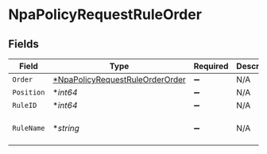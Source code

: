 # NpaPolicyRequestRuleOrder


## Fields

| Field                                                                                    | Type                                                                                     | Required                                                                                 | Description                                                                              | Example                                                                                  |
| ---------------------------------------------------------------------------------------- | ---------------------------------------------------------------------------------------- | ---------------------------------------------------------------------------------------- | ---------------------------------------------------------------------------------------- | ---------------------------------------------------------------------------------------- |
| `Order`                                                                                  | [*NpaPolicyRequestRuleOrderOrder](../../models/shared/npapolicyrequestruleorderorder.md) | :heavy_minus_sign:                                                                       | N/A                                                                                      |                                                                                          |
| `Position`                                                                               | **int64*                                                                                 | :heavy_minus_sign:                                                                       | N/A                                                                                      | 5                                                                                        |
| `RuleID`                                                                                 | **int64*                                                                                 | :heavy_minus_sign:                                                                       | N/A                                                                                      | 1                                                                                        |
| `RuleName`                                                                               | **string*                                                                                | :heavy_minus_sign:                                                                       | N/A                                                                                      | api-policy-managed                                                                       |